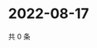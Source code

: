 # 2022-08-17

共 0 条

<!-- BEGIN WEIBO -->
<!-- 最后更新时间 Wed Aug 17 2022 17:17:40 GMT+0800 (China Standard Time) -->

<!-- END WEIBO -->
